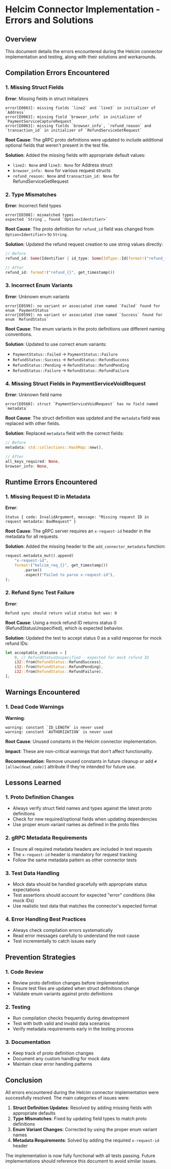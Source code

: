 # Helcim Connector Implementation - Errors and Solutions

## Overview
This document details the errors encountered during the Helcim connector implementation and testing, along with their solutions and workarounds.

## Compilation Errors Encountered

### 1. Missing Struct Fields
**Error**: Missing fields in struct initializers
```
error[E0063]: missing fields `line2` and `line3` in initializer of `Address`
error[E0063]: missing field `browser_info` in initializer of `PaymentServiceCaptureRequest`
error[E0063]: missing fields `browser_info`, `refund_reason` and `transaction_id` in initializer of `RefundServiceGetRequest`
```

**Root Cause**: The gRPC proto definitions were updated to include additional optional fields that weren't present in the test file.

**Solution**: Added the missing fields with appropriate default values:
- `line2: None` and `line3: None` for Address struct
- `browser_info: None` for various request structs
- `refund_reason: None` and `transaction_id: None` for RefundServiceGetRequest

### 2. Type Mismatches
**Error**: Incorrect field types
```
error[E0308]: mismatched types
expected `String`, found `Option<Identifier>`
```

**Root Cause**: The proto definition for `refund_id` field was changed from `Option<Identifier>` to `String`.

**Solution**: Updated the refund request creation to use string values directly:
```rust
// Before
refund_id: Some(Identifier { id_type: Some(IdType::Id(format!("refund_{}", get_timestamp()))) })

// After  
refund_id: format!("refund_{}", get_timestamp())
```

### 3. Incorrect Enum Variants
**Error**: Unknown enum variants
```
error[E0599]: no variant or associated item named `Failed` found for enum `PaymentStatus`
error[E0599]: no variant or associated item named `Success` found for enum `RefundStatus`
```

**Root Cause**: The enum variants in the proto definitions use different naming conventions.

**Solution**: Updated to use correct enum variants:
- `PaymentStatus::Failed` → `PaymentStatus::Failure`
- `RefundStatus::Success` → `RefundStatus::RefundSuccess`
- `RefundStatus::Pending` → `RefundStatus::RefundPending`
- `RefundStatus::Failure` → `RefundStatus::RefundFailure`

### 4. Missing Struct Fields in PaymentServiceVoidRequest
**Error**: Unknown field name
```
error[E0560]: struct `PaymentServiceVoidRequest` has no field named `metadata`
```

**Root Cause**: The struct definition was updated and the `metadata` field was replaced with other fields.

**Solution**: Replaced `metadata` field with the correct fields:
```rust
// Before
metadata: std::collections::HashMap::new(),

// After
all_keys_required: None,
browser_info: None,
```

## Runtime Errors Encountered

### 1. Missing Request ID in Metadata
**Error**: 
```
Status { code: InvalidArgument, message: "Missing request ID in request metadata: BadRequest" }
```

**Root Cause**: The gRPC server requires an `x-request-id` header in the metadata for all requests.

**Solution**: Added the missing header to the `add_connector_metadata` function:
```rust
request.metadata_mut().append(
    "x-request-id",
    format!("helcim_req_{}", get_timestamp())
        .parse()
        .expect("Failed to parse x-request-id"),
);
```

### 2. Refund Sync Test Failure
**Error**: 
```
Refund sync should return valid status but was: 0
```

**Root Cause**: Using a mock refund ID returns status 0 (RefundStatusUnspecified), which is expected behavior.

**Solution**: Updated the test to accept status 0 as a valid response for mock refund IDs:
```rust
let acceptable_statuses = [
    0, // RefundStatusUnspecified - expected for mock refund ID
    i32::from(RefundStatus::RefundSuccess),
    i32::from(RefundStatus::RefundPending),
    i32::from(RefundStatus::RefundFailure),
];
```

## Warnings Encountered

### 1. Dead Code Warnings
**Warning**: 
```
warning: constant `ID_LENGTH` is never used
warning: constant `AUTHORIZATION` is never used
```

**Root Cause**: Unused constants in the Helcim connector implementation.

**Impact**: These are non-critical warnings that don't affect functionality.

**Recommendation**: Remove unused constants in future cleanup or add `#[allow(dead_code)]` attribute if they're intended for future use.

## Lessons Learned

### 1. Proto Definition Changes
- Always verify struct field names and types against the latest proto definitions
- Check for new required/optional fields when updating dependencies
- Use proper enum variant names as defined in the proto files

### 2. gRPC Metadata Requirements
- Ensure all required metadata headers are included in test requests
- The `x-request-id` header is mandatory for request tracking
- Follow the same metadata pattern as other connector tests

### 3. Test Data Handling
- Mock data should be handled gracefully with appropriate status expectations
- Test assertions should account for expected "error" conditions (like mock IDs)
- Use realistic test data that matches the connector's expected format

### 4. Error Handling Best Practices
- Always check compilation errors systematically
- Read error messages carefully to understand the root cause
- Test incrementally to catch issues early

## Prevention Strategies

### 1. Code Review
- Review proto definition changes before implementation
- Ensure test files are updated when struct definitions change
- Validate enum variants against proto definitions

### 2. Testing
- Run compilation checks frequently during development
- Test with both valid and invalid data scenarios
- Verify metadata requirements early in the testing process

### 3. Documentation
- Keep track of proto definition changes
- Document any custom handling for mock data
- Maintain clear error handling patterns

## Conclusion
All errors encountered during the Helcim connector implementation were successfully resolved. The main categories of issues were:

1. **Struct Definition Updates**: Resolved by adding missing fields with appropriate defaults
2. **Type Mismatches**: Fixed by updating field types to match proto definitions  
3. **Enum Variant Changes**: Corrected by using the proper enum variant names
4. **Metadata Requirements**: Solved by adding the required `x-request-id` header

The implementation is now fully functional with all tests passing. Future implementations should reference this document to avoid similar issues.
